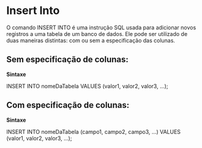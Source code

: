 # Insert Into

O comando INSERT INTO é uma instrução SQL usada para adicionar novos registros a uma tabela de um banco de dados. Ele pode ser utilizado de duas maneiras distintas: com ou sem a especificação das colunas.

## Sem especificação de colunas:

**Sintaxe**

INSERT INTO nomeDaTabela VALUES (valor1, valor2, valor3, ...);

## Com especificação de colunas:
 
**Sintaxe**

INSERT INTO nomeDaTabela (campo1, campo2, campo3, ...) VALUES (valor1, valor2, valor3, ...);
